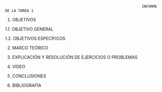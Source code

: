                                                                    INFORME DE LA TAREA 1
1. OBJETIVOS

1.1. OBJETIVO GENERAL

1.2. OBJETIVOS ESPECÍFICOS

2. MARCO TEÓRICO

3. EXPLICACIÓN Y RESOLUCIÓN DE EJERCICIOS O PROBLEMAS

4. VIDEO

5. CONCLUSIONES

6. BIBLIOGRAFÍA
